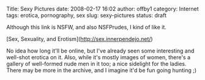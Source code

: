 Title: Sexy Pictures
date: 2008-02-17 16:02
author: offby1
category: Internet
tags: erotica, pornography, sex
slug: sexy-pictures
status: draft

Although this link is NSFW, and also NSFPrudes, I kind of like it.

\[Sex, Sexuality, and Erotism\](<http://sex.innerpendejo.net/>)

No idea how long it\'ll be online, but I\'ve already seen some interesting and well-shot erotica on it. Also, while it\'s mostly images of women, there\'s a gallery of well-formed nude men in it too; a nice sidelight for the ladies. There may be more in the archive, and I imagine it\'d be fun going hunting ;)
